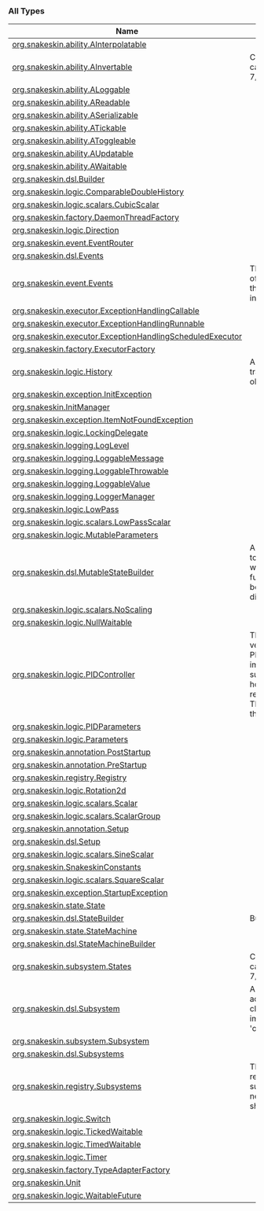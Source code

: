 

### All Types

| Name | Summary |
|---|---|
| [org.snakeskin.ability.AInterpolatable](../org.snakeskin.ability/-a-interpolatable/index.md) |  |
| [org.snakeskin.ability.AInvertable](../org.snakeskin.ability/-a-invertable/index.md) | Created by cameronearle on 7/30/2017. |
| [org.snakeskin.ability.ALoggable](../org.snakeskin.ability/-a-loggable/index.md) |  |
| [org.snakeskin.ability.AReadable](../org.snakeskin.ability/-a-readable/index.md) |  |
| [org.snakeskin.ability.ASerializable](../org.snakeskin.ability/-a-serializable/index.md) |  |
| [org.snakeskin.ability.ATickable](../org.snakeskin.ability/-a-tickable/index.md) |  |
| [org.snakeskin.ability.AToggleable](../org.snakeskin.ability/-a-toggleable/index.md) |  |
| [org.snakeskin.ability.AUpdatable](../org.snakeskin.ability/-a-updatable/index.md) |  |
| [org.snakeskin.ability.AWaitable](../org.snakeskin.ability/-a-waitable/index.md) |  |
| [org.snakeskin.dsl.Builder](../org.snakeskin.dsl/-builder/index.md) |  |
| [org.snakeskin.logic.ComparableDoubleHistory](../org.snakeskin.logic/-comparable-double-history/index.md) |  |
| [org.snakeskin.logic.scalars.CubicScalar](../org.snakeskin.logic.scalars/-cubic-scalar/index.md) |  |
| [org.snakeskin.factory.DaemonThreadFactory](../org.snakeskin.factory/-daemon-thread-factory/index.md) |  |
| [org.snakeskin.logic.Direction](../org.snakeskin.logic/-direction/index.md) |  |
| [org.snakeskin.event.EventRouter](../org.snakeskin.event/-event-router/index.md) |  |
| [org.snakeskin.dsl.Events](../org.snakeskin.dsl/-events.md) |  |
| [org.snakeskin.event.Events](../org.snakeskin.event/-events/index.md) | This is a collection of built in events that are fired internally by the lib |
| [org.snakeskin.executor.ExceptionHandlingCallable](../org.snakeskin.executor/-exception-handling-callable/index.md) |  |
| [org.snakeskin.executor.ExceptionHandlingRunnable](../org.snakeskin.executor/-exception-handling-runnable/index.md) |  |
| [org.snakeskin.executor.ExceptionHandlingScheduledExecutor](../org.snakeskin.executor/-exception-handling-scheduled-executor/index.md) |  |
| [org.snakeskin.factory.ExecutorFactory](../org.snakeskin.factory/-executor-factory/index.md) |  |
| [org.snakeskin.logic.History](../org.snakeskin.logic/-history/index.md) | A simple class that tracks history of an object |
| [org.snakeskin.exception.InitException](../org.snakeskin.exception/-init-exception/index.md) |  |
| [org.snakeskin.InitManager](../org.snakeskin/-init-manager/index.md) |  |
| [org.snakeskin.exception.ItemNotFoundException](../org.snakeskin.exception/-item-not-found-exception/index.md) |  |
| [org.snakeskin.logic.LockingDelegate](../org.snakeskin.logic/-locking-delegate/index.md) |  |
| [org.snakeskin.logging.LogLevel](../org.snakeskin.logging/-log-level/index.md) |  |
| [org.snakeskin.logging.LoggableMessage](../org.snakeskin.logging/-loggable-message/index.md) |  |
| [org.snakeskin.logging.LoggableThrowable](../org.snakeskin.logging/-loggable-throwable/index.md) |  |
| [org.snakeskin.logging.LoggableValue](../org.snakeskin.logging/-loggable-value/index.md) |  |
| [org.snakeskin.logging.LoggerManager](../org.snakeskin.logging/-logger-manager/index.md) |  |
| [org.snakeskin.logic.LowPass](../org.snakeskin.logic/-low-pass/index.md) |  |
| [org.snakeskin.logic.scalars.LowPassScalar](../org.snakeskin.logic.scalars/-low-pass-scalar/index.md) |  |
| [org.snakeskin.logic.MutableParameters](../org.snakeskin.logic/-mutable-parameters/index.md) |  |
| [org.snakeskin.dsl.MutableStateBuilder](../org.snakeskin.dsl/-mutable-state-builder/index.md) | Adds functionality to the StateBuilder, with certain special functions that can't be used in default or disabled states |
| [org.snakeskin.logic.scalars.NoScaling](../org.snakeskin.logic.scalars/-no-scaling/index.md) |  |
| [org.snakeskin.logic.NullWaitable](../org.snakeskin.logic/-null-waitable/index.md) |  |
| [org.snakeskin.logic.PIDController](../org.snakeskin.logic/-p-i-d-controller/index.md) | This is an adapted version of CTRE's PID controller.  The implementation is subject to change, however the API will remain the same.  This class is fully thread safe |
| [org.snakeskin.logic.PIDParameters](../org.snakeskin.logic/-p-i-d-parameters/index.md) |  |
| [org.snakeskin.logic.Parameters](../org.snakeskin.logic/-parameters/index.md) |  |
| [org.snakeskin.annotation.PostStartup](../org.snakeskin.annotation/-post-startup/index.md) |  |
| [org.snakeskin.annotation.PreStartup](../org.snakeskin.annotation/-pre-startup/index.md) |  |
| [org.snakeskin.registry.Registry](../org.snakeskin.registry/-registry/index.md) |  |
| [org.snakeskin.logic.Rotation2d](../org.snakeskin.logic/-rotation2d/index.md) |  |
| [org.snakeskin.logic.scalars.Scalar](../org.snakeskin.logic.scalars/-scalar/index.md) |  |
| [org.snakeskin.logic.scalars.ScalarGroup](../org.snakeskin.logic.scalars/-scalar-group/index.md) |  |
| [org.snakeskin.annotation.Setup](../org.snakeskin.annotation/-setup/index.md) |  |
| [org.snakeskin.dsl.Setup](../org.snakeskin.dsl/-setup.md) |  |
| [org.snakeskin.logic.scalars.SineScalar](../org.snakeskin.logic.scalars/-sine-scalar/index.md) |  |
| [org.snakeskin.SnakeskinConstants](../org.snakeskin/-snakeskin-constants/index.md) |  |
| [org.snakeskin.logic.scalars.SquareScalar](../org.snakeskin.logic.scalars/-square-scalar/index.md) |  |
| [org.snakeskin.exception.StartupException](../org.snakeskin.exception/-startup-exception/index.md) |  |
| [org.snakeskin.state.State](../org.snakeskin.state/-state/index.md) |  |
| [org.snakeskin.dsl.StateBuilder](../org.snakeskin.dsl/-state-builder/index.md) | Builds a State object |
| [org.snakeskin.state.StateMachine](../org.snakeskin.state/-state-machine/index.md) |  |
| [org.snakeskin.dsl.StateMachineBuilder](../org.snakeskin.dsl/-state-machine-builder/index.md) |  |
| [org.snakeskin.subsystem.States](../org.snakeskin.subsystem/-states/index.md) | Created by cameronearle on 7/24/2017. |
| [org.snakeskin.dsl.Subsystem](../org.snakeskin.dsl/-subsystem.md) | Aliases to allow access to certain classes by importing 'org.snakeskin.dsl.*' |
| [org.snakeskin.subsystem.Subsystem](../org.snakeskin.subsystem/-subsystem/index.md) |  |
| [org.snakeskin.dsl.Subsystems](../org.snakeskin.dsl/-subsystems.md) |  |
| [org.snakeskin.registry.Subsystems](../org.snakeskin.registry/-subsystems/index.md) | The subsystem registry, which all subsystems that need to be loaded should be added to |
| [org.snakeskin.logic.Switch](../org.snakeskin.logic/-switch/index.md) |  |
| [org.snakeskin.logic.TickedWaitable](../org.snakeskin.logic/-ticked-waitable/index.md) |  |
| [org.snakeskin.logic.TimedWaitable](../org.snakeskin.logic/-timed-waitable/index.md) |  |
| [org.snakeskin.logic.Timer](../org.snakeskin.logic/-timer/index.md) |  |
| [org.snakeskin.factory.TypeAdapterFactory](../org.snakeskin.factory/-type-adapter-factory/index.md) |  |
| [org.snakeskin.Unit](../org.snakeskin/-unit/index.md) |  |
| [org.snakeskin.logic.WaitableFuture](../org.snakeskin.logic/-waitable-future/index.md) |  |
